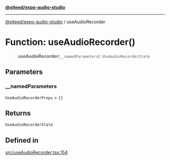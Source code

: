[**@siteed/expo-audio-studio**](../README.md)

***

[@siteed/expo-audio-studio](../README.md) / useAudioRecorder

# Function: useAudioRecorder()

> **useAudioRecorder**(`__namedParameters`): `UseAudioRecorderState`

## Parameters

### \_\_namedParameters

`UseAudioRecorderProps` = `{}`

## Returns

`UseAudioRecorderState`

## Defined in

[src/useAudioRecorder.tsx:154](https://github.com/deeeed/expo-audio-stream/blob/8819363e2f6518db8ec233a7ea17b579527a3ab5/packages/expo-audio-studio/src/useAudioRecorder.tsx#L154)
